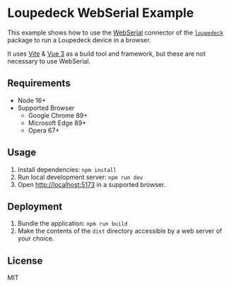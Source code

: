 Loupedeck WebSerial Example
===========================

This example shows how to use the [WebSerial](https://developer.mozilla.org/en-US/docs/Web/API/Web_Serial_API) connector of the [`loupedeck`](https://www.npmjs.com/package/loupedeck) package to run a Loupedeck device in a browser.

It uses [Vite](https://github.com/vitejs/vite) & [Vue 3](https://github.com/vuejs/vue-next) as a build tool and framework, but these are not necessary to use WebSerial.

Requirements
------------

 * Node 16+
 * Supported Browser
   * Google Chrome 89+
   * Microsoft Edge 89+
   * Opera 67+

Usage
-----

1. Install dependencies: `npm install`
2. Run local development server: `npm run dev`
3. Open [http://localhost:5173](http://localhost:5173) in a supported browser.

Deployment
----------

1. Bundle the application: `npm run build`
2. Make the contents of the `dist` directory accessible by a web server of your choice.

License
-------

MIT

